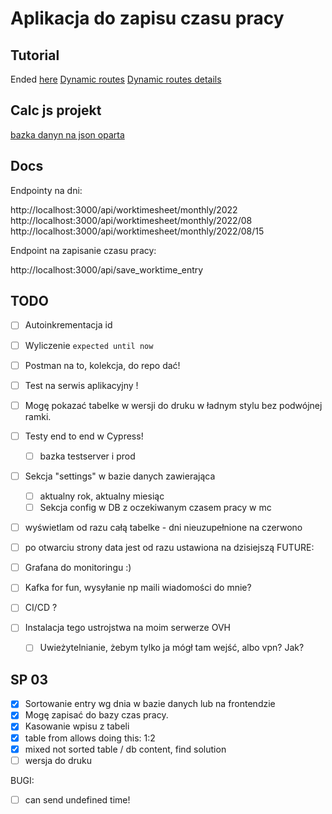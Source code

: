 # Aplikacja do zapisu czasu pracy

## Tutorial

Ended [here](https://nextjs.org/learn/basics/assets-metadata-css/styling-tips)
[Dynamic routes](https://nextjs.org/learn/basics/dynamic-routes)
[Dynamic routes details](https://nextjs.org/learn/basics/dynamic-routes/dynamic-routes-details)

## Calc js projekt

[bazka danyn na json oparta](https://www.npmjs.com/package/node-json-db)

## Docs

Endpointy na dni:

http://localhost:3000/api/worktimesheet/monthly/2022
http://localhost:3000/api/worktimesheet/monthly/2022/08
http://localhost:3000/api/worktimesheet/monthly/2022/08/15

Endpoint na zapisanie czasu pracy:

http://localhost:3000/api/save_worktime_entry

## TODO

- [ ] Autoinkrementacja id
- [ ] Wyliczenie `expected until now`
- [ ] Postman na to, kolekcja, do repo dać!
- [ ] Test na serwis aplikacyjny !
- [ ] Mogę pokazać tabelke w wersji do druku w ładnym stylu bez podwójnej ramki.
- [ ] Testy end to end w Cypress!
  - [ ] bazka testserver i prod
- [ ] Sekcja "settings" w bazie danych zawierająca

  - [ ] aktualny rok, aktualny miesiąc
  - [ ] Sekcja config w DB z oczekiwanym czasem pracy w mc

- [ ] wyświetlam od razu całą tabelke - dni nieuzupełnione na czerwono
- [ ] po otwarciu strony data jest od razu ustawiona na dzisiejszą
      FUTURE:

- [ ] Grafana do monitoringu :)
- [ ] Kafka for fun, wysyłanie np maili wiadomości do mnie?
- [ ] CI/CD ?
- [ ] Instalacja tego ustrojstwa na moim serwerze OVH
  - [ ] Uwieżytelnianie, żebym tylko ja mógł tam wejść, albo vpn? Jak?

## SP 03

- [x] Sortowanie entry wg dnia w bazie danych lub na frontendzie
- [x] Mogę zapisać do bazy czas pracy.
- [x] Kasowanie wpisu z tabeli
- [x] table from allows doing this: 1:2
- [x] mixed not sorted table / db content, find solution
- [ ] wersja do druku

BUGI:

- [ ] can send undefined time!
